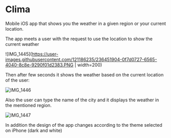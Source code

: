 # Clima
Mobile iOS app that shows you the weather in a given region or your current location.

The app meets a user with the request to use the location to show the current weather

![IMG_1445](https://user-images.githubusercontent.com/121186235/236451904-0f7d0727-6565-4040-8c8e-9290f01d2383.PNG | width=200)

Then after few seconds it shows the weather based on the current location of the user:

![IMG_1446](https://user-images.githubusercontent.com/121186235/236452074-948ce67f-d3fd-4cb5-90ae-68a076f03302.PNG)

Also the user can type the name of the city and it displays the weather in the mentioned region.

![IMG_1447](https://user-images.githubusercontent.com/121186235/236452214-7dd507b3-0a41-42c3-9c3c-351e76a99f6d.PNG)

In addition the design of the app changes according to the theme selected on iPhone (dark and white)
